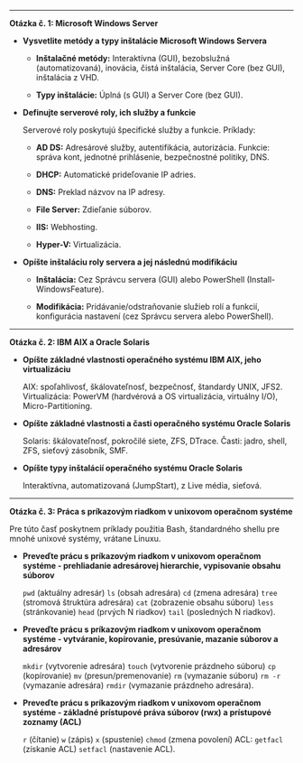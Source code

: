 
---

**Otázka č. 1: Microsoft Windows Server**

- **Vysvetlite metódy a typy inštalácie Microsoft Windows Servera**
    
    - **Inštalačné metódy:** Interaktívna (GUI), bezobslužná (automatizovaná), inovácia, čistá inštalácia, Server Core (bez GUI), inštalácia z VHD.
        
    - **Typy inštalácie:** Úplná (s GUI) a Server Core (bez GUI).
        
- **Definujte serverové roly, ich služby a funkcie**
    
    Serverové roly poskytujú špecifické služby a funkcie. Príklady:
    
    - **AD DS:** Adresárové služby, autentifikácia, autorizácia. Funkcie: správa kont, jednotné prihlásenie, bezpečnostné politiky, DNS.
        
    - **DHCP:** Automatické prideľovanie IP adries.
        
    - **DNS:** Preklad názvov na IP adresy.
        
    - **File Server:** Zdieľanie súborov.
        
    - **IIS:** Webhosting.
        
    - **Hyper-V:** Virtualizácia.
        
- **Opíšte inštaláciu roly servera a jej následnú modifikáciu**
    
    - **Inštalácia:** Cez Správcu servera (GUI) alebo PowerShell (Install-WindowsFeature).
        
    - **Modifikácia:** Pridávanie/odstraňovanie služieb rolí a funkcií, konfigurácia nastavení (cez Správcu servera alebo PowerShell).
        

---

**Otázka č. 2: IBM AIX a Oracle Solaris**

- **Opíšte základné vlastnosti operačného systému IBM AIX, jeho virtualizáciu**
    
    AIX: spoľahlivosť, škálovateľnosť, bezpečnosť, štandardy UNIX, JFS2. Virtualizácia: PowerVM (hardvérová a OS virtualizácia, virtuálny I/O), Micro-Partitioning.
    
- **Opíšte základné vlastnosti a časti operačného systému Oracle Solaris**
    
    Solaris: škálovateľnosť, pokročilé siete, ZFS, DTrace. Časti: jadro, shell, ZFS, sieťový zásobník, SMF.
    
- **Opíšte typy inštalácií operačného systému Oracle Solaris**
    
    Interaktívna, automatizovaná (JumpStart), z Live média, sieťová.
    

---

**Otázka č. 3: Práca s príkazovým riadkom v unixovom operačnom systéme**

Pre túto časť poskytnem príklady použitia Bash, štandardného shellu pre mnohé unixové systémy, vrátane Linuxu.

- **Preveďte prácu s príkazovým riadkom v unixovom operačnom systéme - prehliadanie adresárovej hierarchie, vypisovanie obsahu súborov**
    
    `pwd` (aktuálny adresár)
    `ls` (obsah adresára)
    `cd` (zmena adresára)
    `tree` (stromová štruktúra adresára)
    `cat` (zobrazenie obsahu súboru)
    `less` (stránkovanie)
    `head` (prvých N riadkov)
    `tail` (posledných N riadkov).
    
- **Preveďte prácu s príkazovým riadkom v unixovom operačnom systéme - vytváranie, kopírovanie, presúvanie, mazanie súborov a adresárov**
    
    `mkdir` (vytvorenie adresára)
    `touch` (vytvorenie prázdneho súboru)
    `cp` (kopírovanie)
    `mv` (presun/premenovanie)
    `rm` (vymazanie súboru)
    `rm -r` (vymazanie adresára)
    `rmdir` (vymazanie prázdneho adresára).
    
- **Preveďte prácu s príkazovým riadkom v unixovom operačnom systéme - základné prístupové práva súborov (rwx) a prístupové zoznamy (ACL)**  

    `r` (čítanie)
    `w` (zápis)
    `x` (spustenie)
    `chmod` (zmena povolení)
    ACL:
    `getfacl` (získanie ACL)
    `setfacl` (nastavenie ACL).